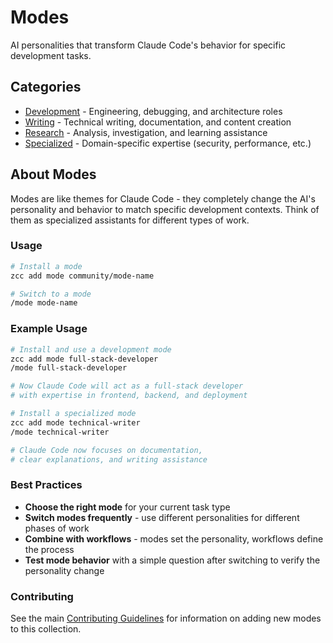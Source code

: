 # Modes

AI personalities that transform Claude Code's behavior for specific development tasks.

## Categories

- [Development](development/) - Engineering, debugging, and architecture roles
- [Writing](writing/) - Technical writing, documentation, and content creation  
- [Research](research/) - Analysis, investigation, and learning assistance
- [Specialized](specialized/) - Domain-specific expertise (security, performance, etc.)

## About Modes

Modes are like themes for Claude Code - they completely change the AI's personality and behavior to match specific development contexts. Think of them as specialized assistants for different types of work.

### Usage

```bash
# Install a mode
zcc add mode community/mode-name

# Switch to a mode  
/mode mode-name
```

### Example Usage

```bash
# Install and use a development mode
zcc add mode full-stack-developer
/mode full-stack-developer

# Now Claude Code will act as a full-stack developer
# with expertise in frontend, backend, and deployment

# Install a specialized mode
zcc add mode technical-writer  
/mode technical-writer

# Claude Code now focuses on documentation,
# clear explanations, and writing assistance
```

### Best Practices

- **Choose the right mode** for your current task type
- **Switch modes frequently** - use different personalities for different phases of work
- **Combine with workflows** - modes set the personality, workflows define the process
- **Test mode behavior** with a simple question after switching to verify the personality change

### Contributing

See the main [Contributing Guidelines](../CONTRIBUTING.md) for information on adding new modes to this collection.